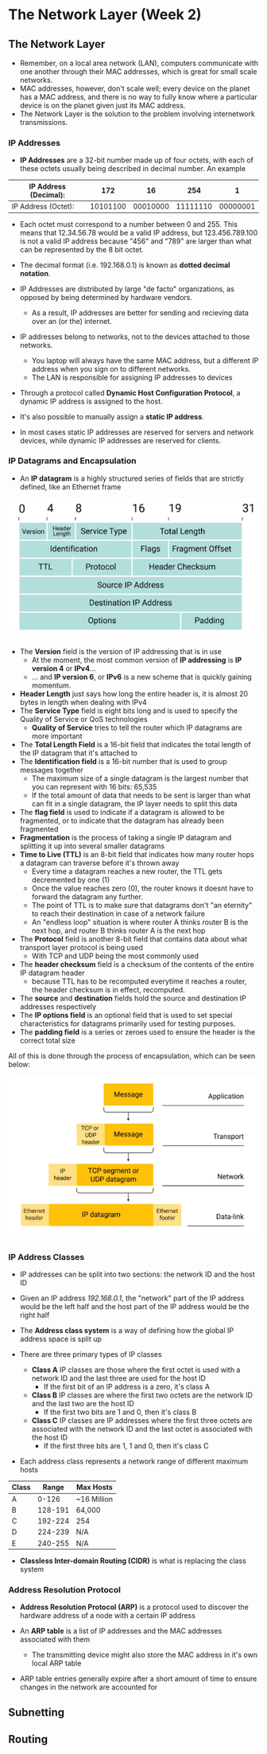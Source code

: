 # The Network Layer (Week 2)

## The Network Layer

* Remember, on a local area network (LAN), computers communicate with one another through their MAC addresses, which is great for small scale networks.
* MAC addresses, however, don't scale well; every device on the planet has a MAC address, and there is no way to fully know where a particular device is on the planet given just its MAC address.
* The Network Layer is the solution to the problem involving internetwork transmissions.

### IP Addresses

* __IP Addresses__ are a 32-bit number made up of four octets, with each of these octets usually being described in decimal number. An example

|IP Address (Decimal): |172|16|254|1|
|-|-|-|-|-|
|IP Address (Octet): |10101100|00010000|11111110|00000001|

* Each octet must correspond to a number between 0 and 255. This means that 12.34.56.78 would be a valid IP address, but 123.456.789.100 is not a valid IP address because "456" and "789" are larger than what can be represented by the 8 bit octet.
* The decimal format (i.e. 192.168.0.1) is known as __dotted decimal notation__.
* IP Addresses are distributed by large "de facto" organizations, as opposed by being determined by hardware vendors.
    * As a result, IP addresses are better for sending and recieving data over an (or the) internet.
* IP addresses belong to networks, not to the devices attached to those networks.
    * You laptop will always have the same MAC address, but a different IP address when you sign on to different networks.
    * The LAN is responsible for assigning IP addresses to devices
    
* Through a protocol called __Dynamic Host Configuration Protocol__, a dynamic IP address is assigned to the host.
* It's also possible to manually assign a __static IP address__.
* In most cases static IP addresses are reserved for servers and network devices, while dynamic IP addresses are reserved for clients.    

### IP Datagrams and Encapsulation

* An __IP datagram__ is a highly structured series of fields that are strictly defined, like an Ethernet frame

![IP datagram](../assets/course2_ipdatagram.png)

* The __Version__ field is the version of IP addressing that is in use
    * At the moment, the most common version of __IP addressing__ is __IP version 4__ or __IPv4__...
    * ... and __IP version 6__, or __IPv6__ is a new scheme that is quickly gaining momentum.
* __Header Length__ just says how long the entire header is, it is almost 20 bytes in length when dealing with IPv4
* The __Service Type__ field is eight bits long and is used to specify the Quality of Service or QoS technologies
    * __Quality of Service__ tries to tell the router which IP datagrams are more important
* The __Total Length Field__ is a 16-bit field that indicates the total length of the IP datagram that it's attached to
* The __Identification field__ is a 16-bit number that is used to group messages together
    * The maximum size of a single datagram is the largest number that you can represent with 16 bits: 65,535
    * If the total amount of data that needs to be sent is larger than what can fit in a single datagram, the IP layer needs to split this data 
* The __flag field__ is used to indicate if a datagram is allowed to be fragmented, or to indicate that the datagram has already been fragmented
* __Fragmentation__ is the process of taking a single IP datagram and splitting it up into several smaller datagrams
* __Time to Live (TTL)__ is an 8-bit field that indicates how many router hops a datagram can traverse before it's thrown away
    * Every time a datagram reaches a new router, the TTL gets decremented by one (1)
    * Once the value reaches zero (0), the router knows it doesnt have to forward the datagram any further.
    * The point of TTL is to make sure that datagrams don't "an eternity" to reach their destination in case of a network failure
    * An "endless loop" situation is where router A thinks router B is the next hop, and router B thinks router A is the next hop
* The __Protocol__ field is another 8-bit field that contains data about what transport layer protocol is being used
    * With TCP and UDP being the most commonly used
* The __header checksum__ field is a checksum of the contents of the entire IP datagram header
    * because TTL has to be recomputed everytime it reaches a router, the header checksum is in effect, recomputed.
* The __source__ and __destination__ fields hold the source and destination IP addresses respectively
* The __IP options field__ is an optional field that is used to set special characteristics for datagrams primarily used for testing purposes.
* The __padding field__ is a series or zeroes used to ensure the header is the correct total size

All of this is done through the process of encapsulation, which can be seen below:

![encapsulation](../assets/course2_encapsulation.png)

### IP Address Classes

* IP addresses can be split into two sections: the network ID and the host ID
* Given an IP address _192.168.0.1_, the "network" part of the IP address would be the left half and the host part of the IP address would be the right half
* The __Address class system__ is a way of defining how the global IP address space is split up
* There are three primary types of IP classes
    * __Class A__ IP classes are those where the first octet is used with a network ID and the last three are used for the host ID
        * If the first bit of an IP address is a zero, it's class A
    * __Class B__ IP classes are where the first two octets are the network ID and the last two are the host ID
        * If the first two bits are 1 and 0, then it's class B
    * __Class C__ IP classes are IP addresses where the first three octets are associated with the network ID and the last octet is associated with the host ID
        * If the first three bits are 1, 1 and 0, then it's class C

* Each address class represents a network range of different maximum hosts

|Class|Range|Max Hosts|
|-----|-----|---------|
|A|0-126|~16 Million|
|B|128-191|64,000|
|C|192-224|254|
|D|224-239|N/A|
|E|240-255|N/A|

* __Classless Inter-domain Routing (CIDR)__ is what is replacing the class system

### Address Resolution Protocol

* __Address Resolution Protocol (ARP)__ is a protocol used to discover the hardware address of a node with a certain IP address
* An __ARP table__ is a list of IP addresses and the MAC addresses associated with them
    * The transmitting device might also store the MAC address in it's own local ARP table

* ARP table entries generally expire after a short amount of time to ensure changes in the network are accounted for

## Subnetting

## Routing


